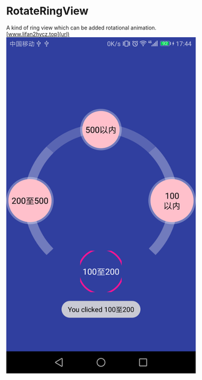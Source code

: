 # RotateRingView
A kind of ring view which can be added rotational animation.
[www.lifan2hycz.top](url)
![](https://github.com/hyczlf/RotateRingView/blob/master/RotateRingView.jpg)

